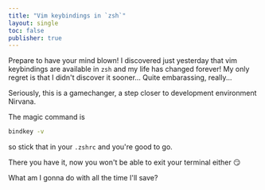 ```yaml
---
title: "Vim keybindings in `zsh`" 
layout: single
toc: false
publisher: true
---
```



Prepare to have your mind blown! I discovered just yesterday that vim keybindings are available in `zsh` and my life has changed forever! My only regret is that I didn't discover it sooner... Quite embarassing, really...

Seriously, this is a gamechanger, a step closer to development environment Nirvana.

The magic command is
```sh
bindkey -v
```

so stick that in your `.zshrc` and you're good to go.

There you have it, now you won't be able to exit your terminal either :smirk:

What am I gonna do with all the time I'll save?

